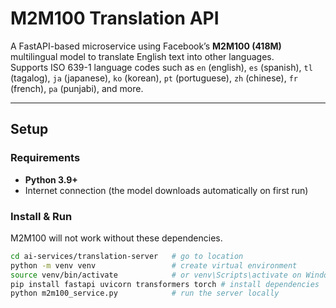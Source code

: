 # M2M100 Translation API

A FastAPI-based microservice using Facebook’s **M2M100 (418M)** multilingual model to translate English text into other languages.  
Supports ISO 639-1 language codes such as `en` (english), `es` (spanish), `tl` (tagalog), `ja` (japanese), `ko` (korean), `pt` (portuguese), `zh` (chinese), `fr` (french), `pa` (punjabi), and more.

---

## Setup

### Requirements
- **Python 3.9+**
- Internet connection (the model downloads automatically on first run)

### Install & Run

M2M100 will not work without these dependencies.

```bash
cd ai-services/translation-server   # go to location
python -m venv venv                 # create virtual environment
source venv/bin/activate            # or venv\Scripts\activate on Windows
pip install fastapi uvicorn transformers torch # install dependencies
python m2m100_service.py            # run the server locally